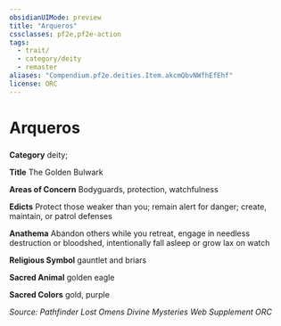 ```yaml
---
obsidianUIMode: preview
title: "Arqueros"
cssclasses: pf2e,pf2e-action
tags:
  - trait/
  - category/deity
  - remaster
aliases: "Compendium.pf2e.deities.Item.akcmQbvNWfhEfEhf"
license: ORC
---
```

# Arqueros

### 

**Category** deity; 




**Title** The Golden Bulwark

**Areas of Concern** Bodyguards, protection, watchfulness

**Edicts** Protect those weaker than you; remain alert for danger; create, maintain, or patrol defenses

**Anathema** Abandon others while you retreat, engage in needless destruction or bloodshed, intentionally fall asleep or grow lax on watch

**Religious Symbol** gauntlet and briars

**Sacred Animal** golden eagle

**Sacred Colors** gold, purple

*Source: Pathfinder Lost Omens Divine Mysteries Web Supplement*
*ORC*